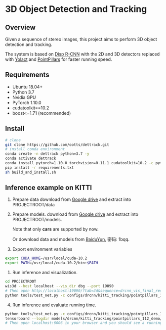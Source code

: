 # 3D Object Detection and Tracking

## Overview
Given a sequence of stereo images, this project aims to perform 3D object detection and tracking.

The system is based on [Disp R-CNN](https://arxiv.org/pdf/2004.03572.pdf) with the 2D and 3D detectors replaced with [Yolact](https://arxiv.org/pdf/1904.02689.pdf) and [PointPillars](https://arxiv.org/pdf/1812.05784.pdf) for faster running speed.

## Requirements

- Ubuntu 18.04+
- Python 3.7
- Nvidia GPU
- PyTorch 1.10.0
- cudatoolkit==10.2
- boost<=1.71 (recommended)

## Install

```bash
# clone
git clone https://github.com/ootts/dettrack.git
# install conda environment
conda create -n dettrack python=3.7 -y
conda activate dettrack
conda install pytorch=1.10.0 torchvision=0.11.1 cudatoolkit=10.2 -c pytorch
pip install -r requirements.txt
sh build_and_install.sh
```

## Inference example on KITTI
1. Prepare data
   download from [Google drive](https://drive.google.com/file/d/1uokHLQg6CuwqchJiMIvbiWaAAYAPN3qH/view?usp=sharing) and extract into PROJECTROOT/data

2. Prepare models.
   download from [Google drive](https://drive.google.com/file/d/15sJ4msyCSwnYBgRb8eEFGzkRmK9QnObV/view?usp=sharing) and extract into PROJECTROOT/models.

   Note that only **cars** are supported by now.

   Or download data and models from [BaiduYun](https://pan.baidu.com/s/1pyJ3ul8Kf6HHOvZvoF4jMA),   密码: 1bqq.
   
3. Export environment variables
```bash
export CUDA_HOME=/usr/local/cuda-10.2
export PATH=/usr/local/cuda-10.2/bin:$PATH
```

1. Run inference and visualization.

```bash
cd PROJECTROOT
wis3d --host localhost --vis_dir dbg --port 19090
# Then open http://localhost:19090/?tab=3d&sequence=drcnn_vis_final_result in your browser.
python tools/test_net.py -c configs/drcnn/kitti_tracking/pointpillars_112_demo.yaml dbg True
```

4. Run inference and evaluate running time.

```bash
python tools/test_net.py -c configs/drcnn/kitti_tracking/pointpillars_112_demo.yaml model.drcnn.mask_mode mask evaltime True
tensorboard --logdir models/drcnn/kitti_tracking/pointpillars_112_demo/evaltime/kittitrackingstereo_demo/
# Then open localhost:6006 in your browser and you should see a running time curve.
```

